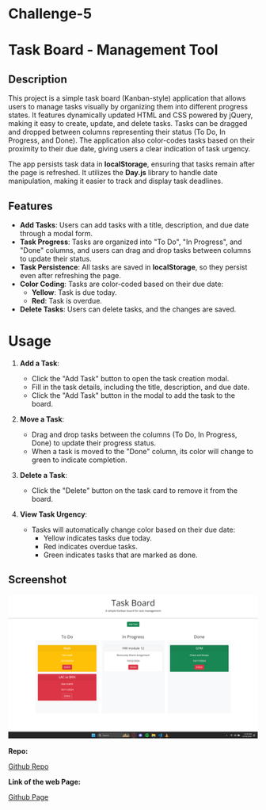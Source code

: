 # Challenge-5
# Task Board - Management Tool

## Description

This project is a simple task board (Kanban-style) application that allows users to manage tasks visually by organizing them into different progress states. It features dynamically updated HTML and CSS powered by jQuery, making it easy to create, update, and delete tasks. Tasks can be dragged and dropped between columns representing their status (To Do, In Progress, and Done). The application also color-codes tasks based on their proximity to their due date, giving users a clear indication of task urgency.

The app persists task data in **localStorage**, ensuring that tasks remain after the page is refreshed. It utilizes the **Day.js** library to handle date manipulation, making it easier to track and display task deadlines.

## Features

- **Add Tasks**: Users can add tasks with a title, description, and due date through a modal form.
- **Task Progress**: Tasks are organized into "To Do", "In Progress", and "Done" columns, and users can drag and drop tasks between columns to update their status.
- **Task Persistence**: All tasks are saved in **localStorage**, so they persist even after refreshing the page.
- **Color Coding**: Tasks are color-coded based on their due date:
  - **Yellow**: Task is due today.
  - **Red**: Task is overdue.
- **Delete Tasks**: Users can delete tasks, and the changes are saved.

# Usage

1. **Add a Task**: 
   - Click the "Add Task" button to open the task creation modal.
   - Fill in the task details, including the title, description, and due date.
   - Click the "Add Task" button in the modal to add the task to the board.

2. **Move a Task**: 
   - Drag and drop tasks between the columns (To Do, In Progress, Done) to update their progress status.
   - When a task is moved to the "Done" column, its color will change to green to indicate completion.

3. **Delete a Task**: 
   - Click the "Delete" button on the task card to remove it from the board.

4. **View Task Urgency**: 
   - Tasks will automatically change color based on their due date:
     - Yellow indicates tasks due today.
     - Red indicates overdue tasks.
     - Green indicates tasks that are marked as done.


## Screenshot
![alt text](./assets/images/tbscs.png)

**Repo:**

[Github Repo](https://github.com/briansotolago/Challenge-5)

**Link of the web Page:**

[Github Page](https://briansotolago.github.io/Challenge-5/)